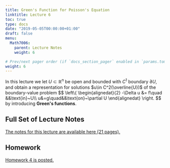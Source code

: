 ```yaml
---
title: Green's Function for Poisson's Equation
linktitle: Lecture 6
toc: true
type: docs
date: "2019-05-05T00:00:00+01:00"
draft: false
menu:
  Math7006:
    parent: Lecture Notes
    weight: 6

# Prev/next pager order (if `docs_section_pager` enabled in `params.toml`)
weight: 6
---
```

In this lecture we let $U\subset \mathbb{R}^n$ be open and bounded with $C^1$ boundary $\partial U$, and obtain a representation for solutions $u\in C^2(\overline{U})$ of the boundary-value problem
$$
\left\\{
\begin{alignedat}{2}
-\Delta u &= f\quad &&\text{in}~U\\\ u&=g\quad&&\text{on}~\partial U
\end{alignedat}
\right.
$$
by introducing **Green's functions**.

## Full Set of Lecture Notes

[The notes for this lecture are available here (21 pages).](https://www.dropbox.com/s/up04iepen2nan3q/uc-MATH7006-Lec-6-Greens-Functions.pdf?dl=0)

## Homework
[Homework 4 is posted.](https://www.dropbox.com/s/kvpik6mwwem44ld/Math-7006-Sp21-HW4.pdf?dl=0)
